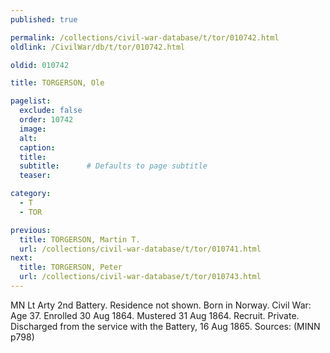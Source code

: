 ```yaml
---
published: true

permalink: /collections/civil-war-database/t/tor/010742.html
oldlink: /CivilWar/db/t/tor/010742.html

oldid: 010742

title: TORGERSON, Ole

pagelist:
  exclude: false
  order: 10742
  image: 
  alt:
  caption:
  title:
  subtitle:      # Defaults to page subtitle
  teaser:

category: 
  - T 
  - TOR

previous:
  title: TORGERSON, Martin T.
  url: /collections/civil-war-database/t/tor/010741.html  
next:
  title: TORGERSON, Peter
  url: /collections/civil-war-database/t/tor/010743.html   
---
```

MN Lt Arty 2nd Battery. Residence not shown. Born in Norway. Civil War: Age 37. Enrolled 30 Aug 1864. Mustered 31 Aug 1864. Recruit. Private. Discharged from the service with the Battery, 16 Aug 1865. Sources: (MINN p798)